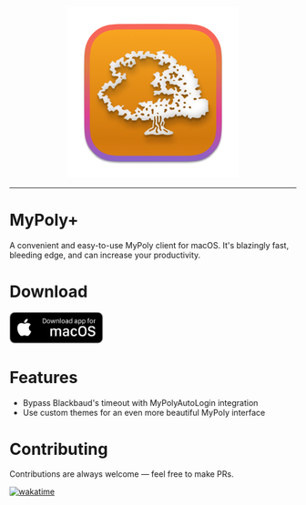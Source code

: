 <p align="center">
<img src="./assets/icon.png" height="300" width="300">
</p>

***

# MyPoly+

A convenient and easy-to-use MyPoly client for macOS. It's blazingly fast, bleeding edge, and can increase your productivity.

# Download

<a href="https://github.com/ConwayTech-Dev/MyPolyPlus/releases/download/v1.0.0-alpha.3/MyPoly+.zip"><img src="./assets/downloadformacos.png" width="165" alt="Get MyPoly+ for macOS"></a>

# Features

* Bypass Blackbaud's timeout with MyPolyAutoLogin integration
* Use custom themes for an even more beautiful MyPoly interface

# Contributing

Contributions are always welcome — feel free to make PRs.

[![wakatime](https://wakatime.com/badge/user/018d7550-1bc4-451e-a055-60833c44da89/project/018de20f-15f5-4782-afe3-eef5f9aa65c9.svg?style=for-the-badge)](https://wakatime.com/badge/user/018d7550-1bc4-451e-a055-60833c44da89/project/018de20f-15f5-4782-afe3-eef5f9aa65c9)
